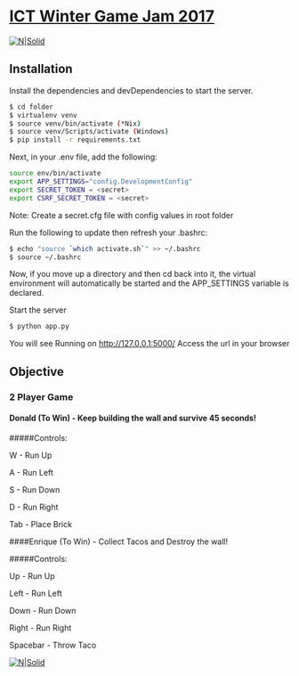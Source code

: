 # [ICT Winter Game Jam 2017](http://ictgamejam.com)
[![N|Solid](https://locotaco.herokuapp.com/static/img/intro/playgame.png)](https://locotaco.herokuapp.com)

## Installation

Install the dependencies and devDependencies to start the server.

```sh
$ cd folder
$ virtualenv venv
$ source venv/bin/activate (*Nix)
$ source venv/Scripts/activate (Windows)
$ pip install -r requirements.txt
```

Next, in your .env file, add the following:

```sh
source env/bin/activate
export APP_SETTINGS="config.DevelopmentConfig"
export SECRET_TOKEN = <secret>
export CSRF_SECRET_TOKEN = <secret>
```
Note: Create a secret.cfg file with config values in root folder

Run the following to update then refresh your .bashrc:

```sh
$ echo "source `which activate.sh`" >> ~/.bashrc
$ source ~/.bashrc
```

Now, if you move up a directory and then cd back into it, the virtual environment will automatically be started and the APP_SETTINGS variable is declared.

Start the server
```sh
$ python app.py
```
You will see Running on http://127.0.0.1:5000/
Access the url in your browser

## Objective

### 2 Player Game

#### Donald (To Win) - Keep building the wall and survive 45 seconds!

#####Controls:

W - Run Up

A - Run Left

S - Run Down

D - Run Right

Tab - Place Brick

####Enrique (To Win) - Collect Tacos and Destroy the wall!

#####Controls:

Up - Run Up

Left - Run Left

Down - Run Down

Right - Run Right

Spacebar - Throw Taco

[![N|Solid](https://locotaco.herokuapp.com/static/img/intro/playgame.png)](https://locotaco.herokuapp.com)

